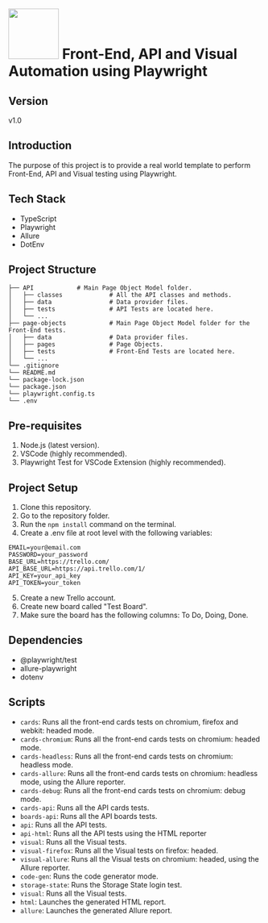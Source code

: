 # <img src="https://playwright.dev/img/playwright-logo.svg" width="100" height="100"> Front-End, API and Visual Automation using Playwright
## Version
v1.0

## Introduction

The purpose of this project is to provide a real world template to perform Front-End, API and Visual testing using Playwright.

## Tech Stack

- TypeScript
- Playwright
- Allure
- DotEnv

## Project Structure
```
├── API            # Main Page Object Model folder.
│   ├── classes             # All the API classes and methods.
│   ├── data                # Data provider files.
│   ├── tests               # API Tests are located here.
│   └── ...                 
├── page-objects            # Main Page Object Model folder for the Front-End tests.
│   ├── data                # Data provider files.
│   ├── pages               # Page Objects.
│   ├── tests               # Front-End Tests are located here.
│   └── ...
└── .gitignore
└── README.md
└── package-lock.json
└── package.json
└── playwright.config.ts
└── .env
```

## Pre-requisites

1. Node.js (latest version).
2. VSCode (highly recommended).
3. Playwright Test for VSCode Extension (highly recommended).


## Project Setup

1. Clone this repository.
2. Go to the repository folder.
3. Run the ```npm install``` command on the terminal.
4. Create a .env file at root level with the following variables:
```
EMAIL=your@email.com
PASSWORD=your_password
BASE_URL=https://trello.com/
API_BASE_URL=https://api.trello.com/1/
API_KEY=your_api_key
API_TOKEN=your_token
```
5. Create a new Trello account.
6. Create new board called "Test Board".
7. Make sure the board has the following columns: To Do, Doing, Done.

## Dependencies
- @playwright/test
- allure-playwright
- dotenv

## Scripts
- ```cards```: Runs all the front-end cards tests on chromium, firefox and webkit: headed mode.
- ```cards-chromium```: Runs all the front-end cards tests on chromium: headed mode.
- ```cards-headless```: Runs all the front-end cards tests on chromium: headless mode.
- ```cards-allure```: Runs all the front-end cards tests on chromium: headless mode, using the Allure reporter.
- ```cards-debug```: Runs all the front-end cards tests on chromium: debug mode.
- ```cards-api```: Runs all the API cards tests.
- ```boards-api```: Runs all the API boards tests.
- ```api```: Runs all the API tests.
- ```api-html```: Runs all the API tests using the HTML reporter
- ```visual```: Runs all the Visual tests.
- ```visual-firefox```: Runs all the Visual tests on firefox: headed.
- ```visual-allure```: Runs all the Visual tests on chromium: headed, using the Allure reporter.
- ```code-gen```: Runs the code generator mode.
- ```storage-state```: Runs the Storage State login test.
- ```visual```: Runs all the Visual tests.
- ```html```: Launches the generated HTML report.
- ```allure```: Launches the generated Allure report.
